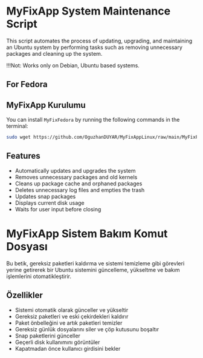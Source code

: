 # MyFixApp System Maintenance Script

This script automates the process of updating, upgrading, and maintaining an Ubuntu system by performing tasks such as removing unnecessary packages and cleaning up the system.

!!!Not: Works only on Debian, Ubuntu based systems.

## For Fedora

## MyFixApp Kurulumu

You can install `MyFixFedora` by running the following commands in the terminal:

```bash
sudo wget https://github.com/OguzhanDUYAR/MyFixAppLinux/raw/main/MyFixFedora.sh -O /usr/bin/MyFixFedora.sh && sudo chmod +x /usr/bin/MyFixFedora.sh && sudo wget https://github.com/OguzhanDUYAR/MyFixAppLinux/raw/main/MyFixFedora.desktop -O /usr/share/applications/MyFixFedora.desktop
```


## Features

- Automatically updates and upgrades the system
- Removes unnecessary packages and old kernels
- Cleans up package cache and orphaned packages
- Deletes unnecessary log files and empties the trash
- Updates snap packages
- Displays current disk usage
- Waits for user input before closing

# MyFixApp Sistem Bakım Komut Dosyası

Bu betik, gereksiz paketleri kaldırma ve sistemi temizleme gibi görevleri yerine getirerek bir Ubuntu sistemini güncelleme, yükseltme ve bakım işlemlerini otomatikleştirir.

## Özellikler

- Sistemi otomatik olarak günceller ve yükseltir
- Gereksiz paketleri ve eski çekirdekleri kaldırır
- Paket önbelleğini ve artık paketleri temizler
- Gereksiz günlük dosyalarını siler ve çöp kutusunu boşaltır
- Snap paketlerini günceller
- Geçerli disk kullanımını görüntüler
- Kapatmadan önce kullanıcı girdisini bekler
